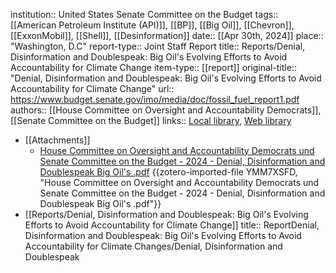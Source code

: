 institution:: United States Senate Committee on the Budget
tags:: [[American Petroleum Institute (API)]], [[BP]], [[Big Oil]], [[Chevron]], [[ExxonMobil]], [[Shell]], [[Desinformation]]
date:: [[Apr 30th, 2024]]
place:: "Washington, D.C"
report-type:: Joint Staff Report
title:: Reports/Denial, Disinformation and Doublespeak: Big Oil's Evolving Efforts to Avoid Accountability for Climate Change
item-type:: [[report]]
original-title:: "Denial, Disinformation and Doublespeak: Big Oil's Evolving Efforts to Avoid Accountability for Climate Change"
url:: https://www.budget.senate.gov/imo/media/doc/fossil_fuel_report1.pdf
authors:: [[House Committee on Oversight and Accountability Democrats]], [[Senate Committee on the Budget]]
links:: [Local library](zotero://select/library/items/TL2XNPYD), [Web library](https://www.zotero.org/users/46463/items/TL2XNPYD)

- [[Attachments]]
	- [House Committee on Oversight and Accountability Democrats und Senate Committee on the Budget - 2024 - Denial, Disinformation and Doublespeak Big Oil's .pdf](zotero://select/library/items/YMM7XSFD) {{zotero-imported-file YMM7XSFD, "House Committee on Oversight and Accountability Democrats und Senate Committee on the Budget - 2024 - Denial, Disinformation and Doublespeak Big Oil's .pdf"}}
- [[Reports/Denial, Disinformation and Doublespeak: Big Oil's Evolving Efforts to Avoid Accountability for Climate Change]]
  title:: ReportDenial, Disinformation and Doublespeak: Big Oil's Evolving Efforts to Avoid Accountability for Climate Changes/Denial, Disinformation and Doublespeak